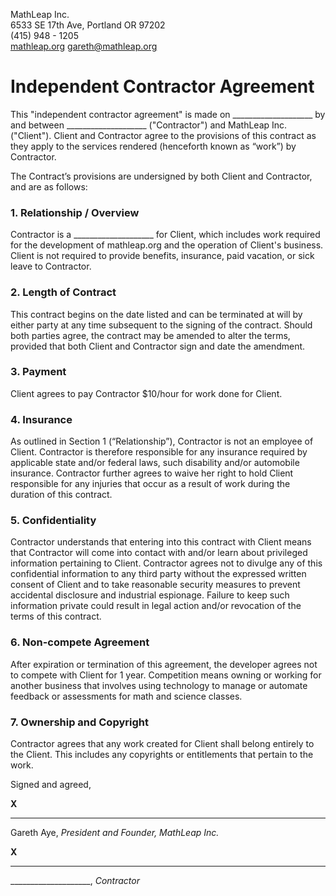 MathLeap Inc.  
6533 SE 17th Ave, Portland OR 97202  
(415) 948 - 1205  
[mathleap.org](https://mathleap.org) <gareth@mathleap.org>  

# Independent Contractor Agreement

This "independent contractor agreement" is made on ____________________ by and between ____________________ ("Contractor") and MathLeap Inc. ("Client"). Client and Contractor agree to the provisions of this contract as they apply to the services rendered (henceforth known as “work”) by Contractor.

The Contract’s provisions are undersigned by both Client and Contractor, and are as follows:

### 1. Relationship / Overview

Contractor is a ____________________ for Client, which includes work required for the development of mathleap.org and the operation of Client's business. Client is not required to provide benefits, insurance, paid vacation, or sick leave to Contractor.

### 2. Length of Contract

This contract begins on the date listed and can be terminated at will by either party at any time subsequent to the signing of the contract. Should both parties agree, the contract may be amended to alter the terms, provided that both Client and Contractor sign and date the amendment.

### 3. Payment

Client agrees to pay Contractor $10/hour for work done for Client.

### 4. Insurance

As outlined in Section 1 (“Relationship”), Contractor is not an employee of Client. Contractor is therefore responsible for any insurance required by applicable state and/or federal laws, such disability and/or automobile insurance. Contractor further agrees to waive her right to hold Client responsible for any injuries that occur as a result of work during the duration of this contract.

### 5. Confidentiality

Contractor understands that entering into this contract with Client means that Contractor will come into contact with and/or learn about privileged information pertaining to Client. Contractor agrees not to divulge any of this confidential information to any third party without the expressed written consent of Client and to take reasonable security measures to prevent accidental disclosure and industrial espionage. Failure to keep such information private could result in legal action and/or revocation of the terms of this contract.

### 6. Non-compete Agreement

After expiration or termination of this agreement, the developer agrees not to compete with Client for 1 year. Competition means owning or working for another business that involves using technology to manage or automate feedback or assessments for math and science classes.

### 7. Ownership and Copyright

Contractor agrees that any work created for Client shall belong entirely to the Client. This includes any copyrights or entitlements that pertain to the work.

Signed and agreed,  

**X**
__________________________________________________
Gareth Aye, *President and Founder, MathLeap Inc.*  
  
**X**
__________________________________________________
____________________, *Contractor*
